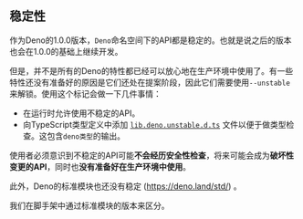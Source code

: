 ## 稳定性

作为Deno的1.0.0版本，`Deno`命名空间下的API都是稳定的。也就是说之后的版本也会在1.0.0的基础上继续开发。

但是，并不是所有的Deno的特性都已经可以放心地在生产环境中使用了。有一些特性还没有准备好的原因是它们还处在提案阶段，因此它们需要使用`--unstable`来解锁。使用这个标记会做一下几件事情：

- 在运行时允许使用不稳定的API。
- 向TypeScript类型定义中添加
  [`lib.deno.unstable.d.ts`](https://github.com/denoland/deno/blob/master/cli/js/lib.deno.unstable.d.ts)
  文件以便于做类型检查。这包含`deno类型`的输出。

使用者必须意识到不稳定的API可能**不会经历安全性检查**，将来可能会成为**破坏性变更的API**，同时也**没有准备好在生产环境中使用**。

此外，Deno的标准模块也还没有稳定 (https://deno.land/std/) 。

我们在脚手架中通过标准模块的版本来区分。